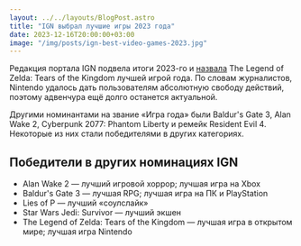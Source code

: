 ```yaml
---
layout: ../../layouts/BlogPost.astro
title: "IGN выбрал лучшие игры 2023 года"
date: 2023-12-16T20:00:00+03:00
image: "/img/posts/ign-best-video-games-2023.jpg"
---
```


Редакция портала IGN подвела итоги 2023-го и [назвала](https://www.ign.com/articles/best-video-games-2023) The Legend of Zelda: Tears of the Kingdom лучшей игрой года. По словам журналистов, Nintendo удалось дать пользователям абсолютную свободу действий, поэтому адвенчура ещё долго останется актуальной.

Другими номинантами на звание «Игра года» были Baldur's Gate 3, Alan Wake 2, Cyberpunk 2077: Phantom Liberty и ремейк Resident Evil 4. Некоторые из них стали победителями в других категориях.

## Победители в других номинациях IGN

-   Alan Wake 2 — лучший игровой хоррор; лучшая игра на Xbox
-   Baldur's Gate 3 — лучшая RPG; лучшая игра на ПК и PlayStation  
-   Lies of P — лучший «соулслайк»  
-   Star Wars Jedi: Survivor — лучший экшен  
-   The Legend of Zelda: Tears of the Kingdom — лучшая игра в открытом мире; лучшая игра Nintendo